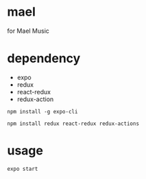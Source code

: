 # mael
for Mael Music

# dependency
- expo
- redux
- react-redux
- redux-action

 ```
 npm install -g expo-cli
 ```
 ```
 npm install redux react-redux redux-actions
 ```
 # usage
 ```
 expo start
 ```
